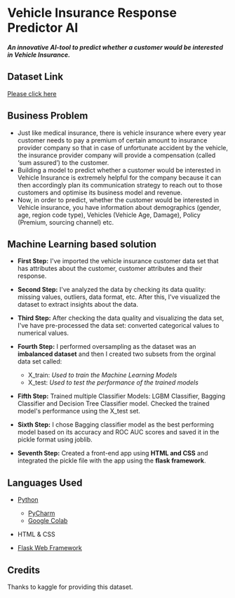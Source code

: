 # Vehicle Insurance Response Predictor AI 

***An innovative AI-tool to predict whether a customer would be interested in Vehicle Insurance.***

## Dataset Link
[Please click here](https://www.kaggle.com/anmolkumar/health-insurance-cross-sell-prediction)

## Business Problem
* Just like medical insurance, there is vehicle insurance where every year customer needs to pay a premium of certain amount to insurance provider company so that in case of  unfortunate accident by the vehicle, the insurance provider company will provide a compensation (called ‘sum assured’) to the customer.
* Building a model to predict whether a customer would be interested in Vehicle Insurance is extremely helpful for the company because it can then accordingly plan its communication strategy to reach out to those customers and optimise its business model and revenue.
* Now, in order to predict, whether the customer would be interested in Vehicle insurance, you have information about demographics (gender, age, region code type), Vehicles (Vehicle Age, Damage), Policy (Premium, sourcing channel) etc.

## Machine Learning based solution
* **First Step:** I've imported the vehicle insurance customer data set that has attributes about the customer, customer attributes and their response.
* **Second Step:** I've analyzed the data by checking its data quality: missing values, outliers, data format, etc. After this, I've visualized the dataset to extract insights about the data.
* **Third Step:** After checking the data quality and visualizing the data set, I've have pre-processed the data set: converted categorical values to numerical values.
* **Fourth Step:** I performed oversampling as the dataset was an **imbalanced dataset** and then I created two subsets from the orginal data set called:
  * X_train: *Used to train the Machine Learning Models*
  * X_test: *Used to test the performance of the trained models*
  
 * **Fifth Step:** Trained multiple Classifier Models: LGBM Classifier, Bagging Classifier and Decision Tree Classifier model. Checked the trained model's performance using the X_test set.
 
 * **Sixth Step:** I chose Bagging classifier model as the best performing model based on its accuracy and ROC AUC scores and saved it in the pickle format using joblib.
 
 * **Seventh Step:** Created a front-end app using **HTML and CSS** and integrated the pickle file with the app using the **flask framework**.
 
## Languages Used
* [Python](https://www.python.org/)
  * [PyCharm](https://www.jetbrains.com/pycharm/)
  * [Google Colab](https://colab.research.google.com/notebooks/intro.ipynb)
  
* HTML & CSS 

* [Flask Web Framework](https://flask.palletsprojects.com/en/1.1.x/)

## Credits
Thanks to kaggle for providing this dataset.
